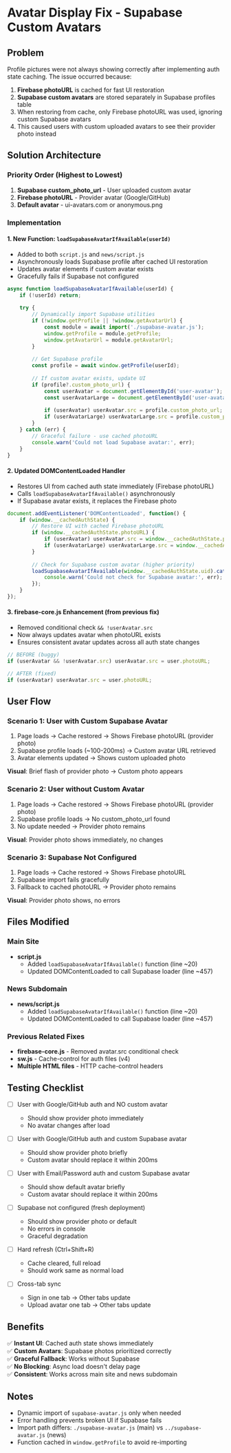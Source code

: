 # Avatar Display Fix - Supabase Custom Avatars

## Problem
Profile pictures were not always showing correctly after implementing auth state caching. The issue occurred because:

1. **Firebase photoURL** is cached for fast UI restoration
2. **Supabase custom avatars** are stored separately in Supabase profiles table
3. When restoring from cache, only Firebase photoURL was used, ignoring custom Supabase avatars
4. This caused users with custom uploaded avatars to see their provider photo instead

## Solution Architecture

### Priority Order (Highest to Lowest)
1. **Supabase custom_photo_url** - User uploaded custom avatar
2. **Firebase photoURL** - Provider avatar (Google/GitHub)
3. **Default avatar** - ui-avatars.com or anonymous.png

### Implementation

#### 1. New Function: `loadSupabaseAvatarIfAvailable(userId)`
- Added to both `script.js` and `news/script.js`
- Asynchronously loads Supabase profile after cached UI restoration
- Updates avatar elements if custom avatar exists
- Gracefully fails if Supabase not configured

```javascript
async function loadSupabaseAvatarIfAvailable(userId) {
    if (!userId) return;
    
    try {
        // Dynamically import Supabase utilities
        if (!window.getProfile || !window.getAvatarUrl) {
            const module = await import('./supabase-avatar.js');
            window.getProfile = module.getProfile;
            window.getAvatarUrl = module.getAvatarUrl;
        }
        
        // Get Supabase profile
        const profile = await window.getProfile(userId);
        
        // If custom avatar exists, update UI
        if (profile?.custom_photo_url) {
            const userAvatar = document.getElementById('user-avatar');
            const userAvatarLarge = document.getElementById('user-avatar-large');
            
            if (userAvatar) userAvatar.src = profile.custom_photo_url;
            if (userAvatarLarge) userAvatarLarge.src = profile.custom_photo_url;
        }
    } catch (err) {
        // Graceful failure - use cached photoURL
        console.warn('Could not load Supabase avatar:', err);
    }
}
```

#### 2. Updated DOMContentLoaded Handler
- Restores UI from cached auth state immediately (Firebase photoURL)
- Calls `loadSupabaseAvatarIfAvailable()` asynchronously
- If Supabase avatar exists, it replaces the Firebase photo

```javascript
document.addEventListener('DOMContentLoaded', function() {
    if (window.__cachedAuthState) {
        // Restore UI with cached Firebase photoURL
        if (window.__cachedAuthState.photoURL) {
            if (userAvatar) userAvatar.src = window.__cachedAuthState.photoURL;
            if (userAvatarLarge) userAvatarLarge.src = window.__cachedAuthState.photoURL;
        }
        
        // Check for Supabase custom avatar (higher priority)
        loadSupabaseAvatarIfAvailable(window.__cachedAuthState.uid).catch(err => {
            console.warn('Could not check for Supabase avatar:', err);
        });
    }
});
```

#### 3. firebase-core.js Enhancement (from previous fix)
- Removed conditional check `&& !userAvatar.src`
- Now always updates avatar when photoURL exists
- Ensures consistent avatar updates across all auth state changes

```javascript
// BEFORE (buggy)
if (userAvatar && !userAvatar.src) userAvatar.src = user.photoURL;

// AFTER (fixed)
if (userAvatar) userAvatar.src = user.photoURL;
```

## User Flow

### Scenario 1: User with Custom Supabase Avatar
1. Page loads → Cache restored → Shows Firebase photoURL (provider photo)
2. Supabase profile loads (~100-200ms) → Custom avatar URL retrieved
3. Avatar elements updated → Shows custom uploaded photo

**Visual**: Brief flash of provider photo → Custom photo appears

### Scenario 2: User without Custom Avatar
1. Page loads → Cache restored → Shows Firebase photoURL (provider photo)
2. Supabase profile loads → No custom_photo_url found
3. No update needed → Provider photo remains

**Visual**: Provider photo shows immediately, no changes

### Scenario 3: Supabase Not Configured
1. Page loads → Cache restored → Shows Firebase photoURL
2. Supabase import fails gracefully
3. Fallback to cached photoURL → Provider photo remains

**Visual**: Provider photo shows, no errors

## Files Modified

### Main Site
- **script.js**
  - Added `loadSupabaseAvatarIfAvailable()` function (line ~20)
  - Updated DOMContentLoaded to call Supabase loader (line ~457)

### News Subdomain  
- **news/script.js**
  - Added `loadSupabaseAvatarIfAvailable()` function (line ~20)
  - Updated DOMContentLoaded to call Supabase loader (line ~457)

### Previous Related Fixes
- **firebase-core.js** - Removed avatar.src conditional check
- **sw.js** - Cache-control for auth files (v4)
- **Multiple HTML files** - HTTP cache-control headers

## Testing Checklist

- [ ] User with Google/GitHub auth and NO custom avatar
  - Should show provider photo immediately
  - No avatar changes after load
  
- [ ] User with Google/GitHub auth and custom Supabase avatar
  - Should show provider photo briefly
  - Custom avatar should replace it within 200ms
  
- [ ] User with Email/Password auth and custom Supabase avatar
  - Should show default avatar briefly
  - Custom avatar should replace it within 200ms
  
- [ ] Supabase not configured (fresh deployment)
  - Should show provider photo or default
  - No errors in console
  - Graceful degradation
  
- [ ] Hard refresh (Ctrl+Shift+R)
  - Cache cleared, full reload
  - Should work same as normal load
  
- [ ] Cross-tab sync
  - Sign in one tab → Other tabs update
  - Upload avatar one tab → Other tabs update

## Benefits

✅ **Instant UI**: Cached auth state shows immediately  
✅ **Custom Avatars**: Supabase photos prioritized correctly  
✅ **Graceful Fallback**: Works without Supabase  
✅ **No Blocking**: Async load doesn't delay page  
✅ **Consistent**: Works across main site and news subdomain  

## Notes

- Dynamic import of `supabase-avatar.js` only when needed
- Error handling prevents broken UI if Supabase fails
- Import path differs: `./supabase-avatar.js` (main) vs `../supabase-avatar.js` (news)
- Function cached in `window.getProfile` to avoid re-importing
